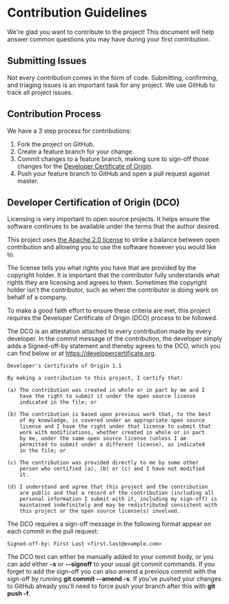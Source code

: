 # Contribution Guidelines

We're glad you want to contribute to the project! This document will help
answer common questions you may have during your first contribution.

## Submitting Issues

Not every contribution comes in the form of code. Submitting, confirming, and
triaging issues is an important task for any project. We use GitHub to track
all project issues.

## Contribution Process

We have a 3 step process for contributions:

1. Fork the project on GitHub.
2. Create a feature branch for your change.
3. Commit changes to a feature branch, making sure to sign-off those changes for
   the [Developer Certificate of Origin](#developer-certification-of-origin-dco).
4. Push your feature branch to GitHub and open a pull request against master.

## Developer Certification of Origin (DCO)

Licensing is very important to open source projects. It helps ensure the
software continues to be available under the terms that the author desired.

This project uses [the Apache 2.0 license](LICENSE) to strike a balance between
open contribution and allowing you to use the software however you would like to.

The license tells you what rights you have that are provided by the copyright
holder. It is important that the contributor fully understands what rights they
are licensing and agrees to them. Sometimes the copyright holder isn't the
contributor, such as when the contributor is doing work on behalf of a company.

To make a good faith effort to ensure these criteria are met, this project
requires the Developer Certificate of Origin (DCO) process to be followed.

The DCO is an attestation attached to every contribution made by every developer.
In the commit message of the contribution, the developer simply adds a
Signed-off-by statement and thereby agrees to the DCO, which you can find below
or at <https://developercertificate.org>.

```
Developer's Certificate of Origin 1.1

By making a contribution to this project, I certify that:

(a) The contribution was created in whole or in part by me and I
    have the right to submit it under the open source license
    indicated in the file; or

(b) The contribution is based upon previous work that, to the best
    of my knowledge, is covered under an appropriate open source
    license and I have the right under that license to submit that
    work with modifications, whether created in whole or in part
    by me, under the same open source license (unless I am
    permitted to submit under a different license), as indicated
    in the file; or

(c) The contribution was provided directly to me by some other
    person who certified (a), (b) or (c) and I have not modified
    it.

(d) I understand and agree that this project and the contribution
    are public and that a record of the contribution (including all
    personal information I submit with it, including my sign-off) is
    maintained indefinitely and may be redistributed consistent with
    this project or the open source license(s) involved.
```

The DCO requires a sign-off message in the following format appear on each
commit in the pull request:

```
Signed-off-by: First Last <first.last@example.com>
```

The DCO text can either be manually added to your commit body, or you can add
either **-s** or **--signoff** to your usual git commit commands. If you forget
to add the sign-off you can also amend a previous commit with the sign-off by
running **git commit --amend -s**. If you've pushed your changes to GitHub
already you'll need to force push your branch after this with **git push -f**.
